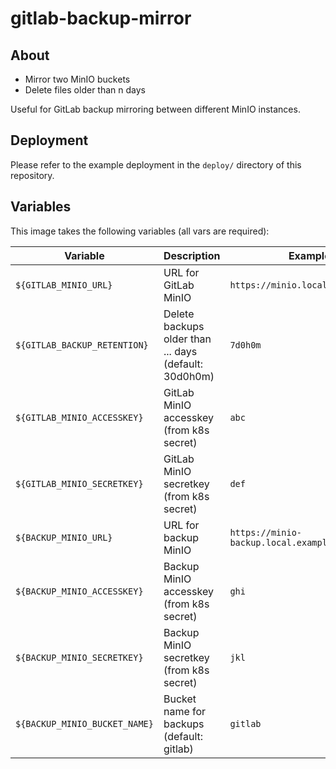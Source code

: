 # gitlab-backup-mirror

## About

- Mirror two MinIO buckets
- Delete files older than n days

Useful for GitLab backup mirroring between different MinIO instances.

## Deployment

Please refer to the example deployment in the `deploy/` directory of this repository.

## Variables

This image takes the following variables (all vars are required):

| Variable                      | Description                               | Example                                  |
| ----------------------------- | ----------------------------------------- | ---------------------------------------- |
| `${GITLAB_MINIO_URL}`         | URL for GitLab MinIO                      | `https://minio.local.example.com`        |
| `${GITLAB_BACKUP_RETENTION}`  | Delete backups older than ... days (default: 30d0h0m)  | `7d0h0m`                    |
| `${GITLAB_MINIO_ACCESSKEY}`   | GitLab MinIO accesskey (from k8s secret)  | `abc`                                    |
| `${GITLAB_MINIO_SECRETKEY}`   | GitLab MinIO secretkey (from k8s secret)  | `def`                                    |
| `${BACKUP_MINIO_URL}`         | URL for backup MinIO                      | `https://minio-backup.local.example.com` |
| `${BACKUP_MINIO_ACCESSKEY}`   | Backup MinIO accesskey (from k8s secret)  | `ghi`                                    |
| `${BACKUP_MINIO_SECRETKEY}`   | Backup MinIO secretkey (from k8s secret)  | `jkl`                                    |
| `${BACKUP_MINIO_BUCKET_NAME}` | Bucket name for backups (default: gitlab) | `gitlab`                                 |
